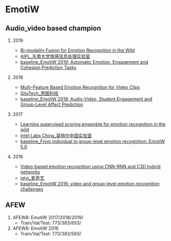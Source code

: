 # EmotiW

## Audio_video based champion
1. 2019
	* [Bi-modality Fusion for Emotion Recognition in the Wild](https://www.researchgate.net/publication/336632111_Bi-modality_Fusion_for_Emotion_Recognition_in_the_Wild)
	* [AIPL_东南大学情感信息处理实验室](http://aip.seu.edu.cn/)
	* [baseline_EmotiW 2019: Automatic Emotion, Engagement and Cohesion Prediction Tasks](http://delivery.acm.org/10.1145/3360000/3355710/p546-dhall.pdf?ip=223.3.51.134&id=3355710&acc=OPEN&key=BF85BBA5741FDC6E%2EEEBE655830483280%2E4D4702B0C3E38B35%2E6D218144511F3437&__acm__=1573116551_1354cc54690437d902193119325c9121)

2. 2018
	* [Multi-Feature Based Emotion Recognition for Video Clips](http://delivery.acm.org/10.1145/3270000/3264989/p630-liu.pdf?ip=54.203.5.49&id=3264989&acc=OA&key=4D4702B0C3E38B35%2E4D4702B0C3E38B35%2E4D4702B0C3E38B35%2E65B561F191013DD0&__acm__=1573113981_65a2eb0a25d08863acf7c04f19d0ac62)
	* [SituTech_思图科技](http://www.situdata.com/#/)
	* [baseline_EmotiW 2018: Audio-Video, Student Engagement and Group-Level Affect Prediction](https://www.researchgate.net/publication/328038088_EmotiW_2018_Audio-Video_Student_Engagement_and_Group-Level_Affect_Prediction)

3. 2017
	* [Learning supervised scoring ensemble for emotion recognition in the wild](https://www.onacademic.com/detail/journal_1000040134906610_1663.html#)
	* [Intel Labs China_英特尔中国实验室](https://www.intel.com/content/www/us/en/research/overview.html)
	* [baseline_From individual to group-level emotion recognition: EmotiW 5.0](https://www.researchgate.net/publication/320885919_From_individual_to_group-level_emotion_recognition_EmotiW_50)

4. 2016
	* [Video-based emotion recognition using CNN-RNN and C3D hybrid networks](https://www.researchgate.net/publication/308453418_Video-based_emotion_recognition_using_CNN-RNN_and_C3D_hybrid_networks)
	* [iqiyi_爱奇艺](https://www.iqiyi.com/)
	* [baseline_EmotiW 2016: video and group-level emotion recognition challenges](https://www.researchgate.net/publication/309612049_EmotiW_2016_video_and_group-level_emotion_recognition_challenges)

## AFEW
1. AFEW8: EmotiW 2017/2018/2019/
	* Train/Val/Test: 773/383/653/
2. AFEW6: EmotiW 2016
	* Train/Val/Test: 773/383/593/